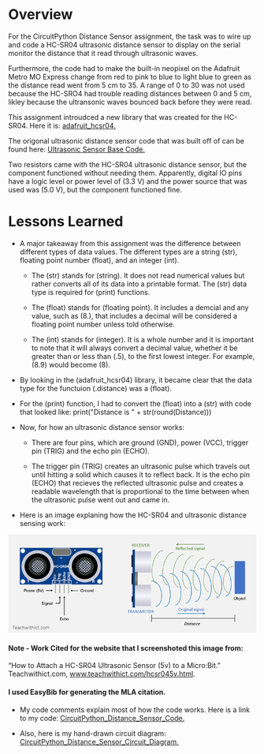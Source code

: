 # Overview
For the CircuitPython Distance Sensor assignment, the task was to wire up and code a HC-SR04 ultrasonic distance sensor to display  on the serial monitor the distance that it read through ultrasonic waves. 

Furthermore, the code had to make the built-in neopixel on the Adafruit Metro MO Express change from red to pink to blue to light blue to green as the distance read went from 5 cm to 35. A range of 0 to 30 was not used because the HC-SRO4 had trouble reading distances between 0 and 5 cm, likley because the ultransonic waves bounced back before they were read. 

This assignment introudced a new library that was created for the HC-SR04. Here it is:
[adafruit_hcsr04.](https://github.com/adafruit/Adafruit_CircuitPython_HCSR04/blob/master/adafruit_hcsr04.py) 

The origonal ultrasonic distance sensor code that was built off of can be found here:
[Ultrasonic Sensor Base Code.](https://learn.adafruit.com/ultrasonic-sonar-distance-sensors/python-circuitpython)

Two resistors came with the HC-SR04 ultrasonic distance sensor, but the component functioned without needing them. Apparently, digital IO pins have a logic level or power level of (3.3 V) and the power source that was used was (5.0 V), but the component functioned fine.

# Lessons Learned

* A major takeaway from this assignment was the difference between different types of data values. The different types are a string (str), floating point number (float), and an integer (int).

  * The (str) stands for (string). It does not read numerical values but rather converts all of its data into a printable format. The (str) data type is required for (print) functions.
  
  *  The (float) stands for (floating point). It includes a demcial and any value, such as (8.), that includes a decimal will be considered a floating point number unless told otherwise.
  
  * The (int) stands for (integer). It is a whole number and it is important to note that it will always convert a decimal value, whether it be greater than or less than (.5), to the first lowest integer. For example, (8.9) would become (8).
  
* By looking in the (adafruit_hcsr04) library, it became clear that the data type for the functuion (.distance) was a (float). 

* For the (print) function, I had to convert the (float) into a (str) with code that looked like: 
print("Distance is " + str(round(Distance)))

* Now, for how an ultrasonic distance sensor works:
  * There are four pins, which are ground (GND), power (VCC), trigger pin (TRIG) and the echo pin (ECHO).
  
  * The trigger pin (TRIG) creates an ultrasonic pulse which travels out until hitting a solid which causes it to reflect back. It is the echo pin (ECHO) that recieves the reflected ultrasonic pulse and creates a readable wavelength that is proportional to the time between when the ultrasonic pulse went out and came in.
  
* Here is an image explaning how the HC-SR04 and ultrasonic distance sensing work:

![Ultrasound explanation.](/CircuitPython_Distance_Sensor/Luke-Engineering_III-CircuitPython_Distance_Sensor-Ultrasound_Explanation.png)

#### Note - Work Cited for the website that I screenshoted this image from:
“How to Attach a HC-SR04 Ultrasonic Sensor (5v) to a Micro:Bit.” Teachwithict.com, www.teachwithict.com/hcsr045v.html. 
#### I used EasyBib for generating the MLA citation.

* My code comments explain most of how the code works. Here is a link to my code:
[CircuitPython_Distance_Sensor_Code.](/CircuitPython_Distance_Sensor/Luke-Engineering_III-CircuitPython_Distance_Sensor.py)

* Also, here is my hand-drawn circuit diagram:
[CircuitPython_Distance_Sensor_Circuit_Diagram.](Luke-Engineering_III-CircuitPython_Distance_Sesnor-Circuit_Diagram.pdf)

